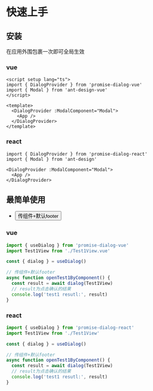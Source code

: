 
# 快速上手

## 安装
在应用外围包裹一次即可全局生效

### vue
```vue 
<script setup lang="ts">
import { DialogProvider } from 'promise-dialog-vue'
import { Modal } from 'ant-design-vue'
</script>

<template>
  <DialogProvider :ModalComponent="Modal">
    <App />
  </DialogProvider>
</template>
```

### react
```tsx 
import { DialogProvider } from 'promise-dialog-react'
import { Modal } from 'ant-design'

<DialogProvider :ModalComponent="Modal">
  <App />
</DialogProvider>
```

## 最简单使用
<DialogProvider :ModalComponent="Modal">
   <ul>
    <li>
      <div>
        <button @click="openTest1ByComponent">传组件+默认footer</button>
      </div>
    </li>
  </ul>
</DialogProvider>

### vue
```ts
import { useDialog } from 'promise-dialog-vue'
import Test1View from './Test1View.vue'

const { dialog } = useDialog()

// 传组件+默认footer
async function openTest1ByComponent() {
  const result = await dialog(Test1View)
  // result为点击确认的结果
  console.log('test1 resutl:', result)
}
```

### react
```ts
import { useDialog } from 'promise-dialog-react'
import Test1View from './Test1View'

const { dialog } = useDialog()

// 传组件+默认footer
async function openTest1ByComponent() {
  const result = await dialog(Test1View)
  // result为点击确认的结果
  console.log('test1 resutl:', result)
}
```

<script setup>
import { createVNode } from 'vue'
import { Modal,Tabs,TabPane } from 'ant-design-vue'
import { DialogProvider } from 'promise-dialog-vue'
import Demo1View from '../../src/views/Demo1View.vue'
import Test1View from '../../src/views/Test1View.vue'
import Test2View from '../../src/views/Test2View.vue'
import { useDialog } from 'promise-dialog-vue'

const { dialog } = useDialog()
async function openTest1ByComponent() {
  const result = await dialog(Test1View)
  console.log('test1 resutl:', result)
}
async function openTest1ByVnode() {
  const result = await dialog(createVNode(Test1View))
  console.log('test1 resutl:', result)
}
async function openTest2ByComponentWithDialogify() {
  const result = await dialog(Test2View)
  console.log('test1 resut2:', result)
}

async function openTest2ByComponentWithDIYFooter() {
  const result = await dialog(Test2View, {}, { footer: null })
  console.log('test1 resut2:', result)
}
</script>

